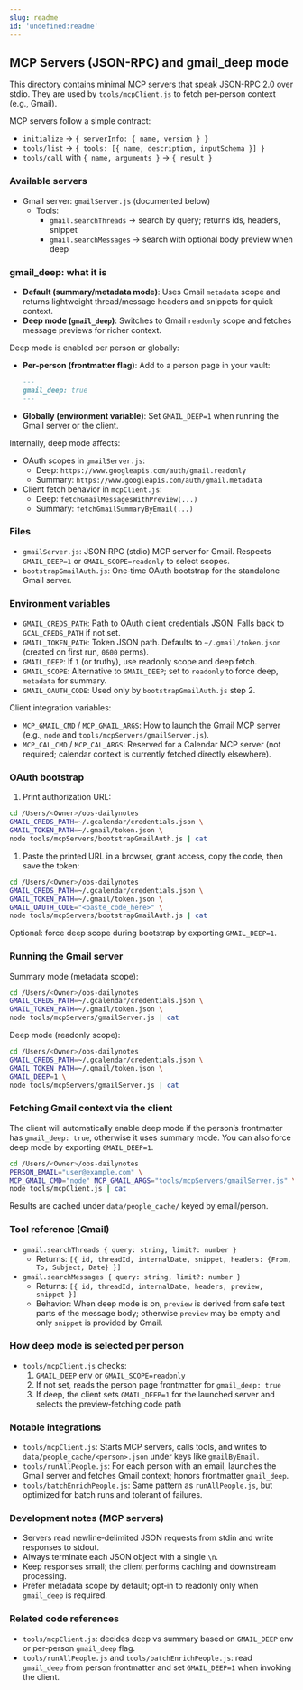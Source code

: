 ```yaml
---
slug: readme
id: 'undefined:readme'
---
```

## MCP Servers (JSON-RPC) and gmail_deep mode

This directory contains minimal MCP servers that speak JSON-RPC 2.0 over stdio. They are used by `tools/mcpClient.js` to fetch per‑person context (e.g., Gmail).

MCP servers follow a simple contract:

- `initialize` → `{ serverInfo: { name, version } }`
- `tools/list` → `{ tools: [{ name, description, inputSchema }] }`
- `tools/call` with `{ name, arguments }` → `{ result }`

### Available servers

- Gmail server: `gmailServer.js` (documented below)
  - Tools:
    - `gmail.searchThreads` → search by query; returns ids, headers, snippet
    - `gmail.searchMessages` → search with optional body preview when deep

### gmail_deep: what it is

- **Default (summary/metadata mode)**: Uses Gmail `metadata` scope and returns lightweight thread/message headers and snippets for quick context.
- **Deep mode (`gmail_deep`)**: Switches to Gmail `readonly` scope and fetches message previews for richer context.

Deep mode is enabled per person or globally:

- **Per-person (frontmatter flag)**: Add to a person page in your vault:

  ```markdown
  ---
  gmail_deep: true
  ---
  ```

- **Globally (environment variable)**: Set `GMAIL_DEEP=1` when running the Gmail server or the client.

Internally, deep mode affects:

- OAuth scopes in `gmailServer.js`:
  - Deep: `https://www.googleapis.com/auth/gmail.readonly`
  - Summary: `https://www.googleapis.com/auth/gmail.metadata`
- Client fetch behavior in `mcpClient.js`:
  - Deep: `fetchGmailMessagesWithPreview(...)`
  - Summary: `fetchGmailSummaryByEmail(...)`

### Files

- `gmailServer.js`: JSON‑RPC (stdio) MCP server for Gmail. Respects `GMAIL_DEEP=1` or `GMAIL_SCOPE=readonly` to select scopes.
- `bootstrapGmailAuth.js`: One‑time OAuth bootstrap for the standalone Gmail server.

### Environment variables

- `GMAIL_CREDS_PATH`: Path to OAuth client credentials JSON. Falls back to `GCAL_CREDS_PATH` if not set.
- `GMAIL_TOKEN_PATH`: Token JSON path. Defaults to `~/.gmail/token.json` (created on first run, `0600` perms).
- `GMAIL_DEEP`: If `1` (or truthy), use readonly scope and deep fetch.
- `GMAIL_SCOPE`: Alternative to `GMAIL_DEEP`; set to `readonly` to force deep, `metadata` for summary.
- `GMAIL_OAUTH_CODE`: Used only by `bootstrapGmailAuth.js` step 2.

Client integration variables:

- `MCP_GMAIL_CMD` / `MCP_GMAIL_ARGS`: How to launch the Gmail MCP server (e.g., `node` and `tools/mcpServers/gmailServer.js`).
- `MCP_CAL_CMD` / `MCP_CAL_ARGS`: Reserved for a Calendar MCP server (not required; calendar context is currently fetched directly elsewhere).

### OAuth bootstrap

1. Print authorization URL:

```bash
cd /Users/<Owner>/obs-dailynotes
GMAIL_CREDS_PATH=~/.gcalendar/credentials.json \
GMAIL_TOKEN_PATH=~/.gmail/token.json \
node tools/mcpServers/bootstrapGmailAuth.js | cat
```

1. Paste the printed URL in a browser, grant access, copy the code, then save the token:

```bash
cd /Users/<Owner>/obs-dailynotes
GMAIL_CREDS_PATH=~/.gcalendar/credentials.json \
GMAIL_TOKEN_PATH=~/.gmail/token.json \
GMAIL_OAUTH_CODE="<paste_code_here>" \
node tools/mcpServers/bootstrapGmailAuth.js | cat
```

Optional: force deep scope during bootstrap by exporting `GMAIL_DEEP=1`.

### Running the Gmail server

Summary mode (metadata scope):

```bash
cd /Users/<Owner>/obs-dailynotes
GMAIL_CREDS_PATH=~/.gcalendar/credentials.json \
GMAIL_TOKEN_PATH=~/.gmail/token.json \
node tools/mcpServers/gmailServer.js | cat
```

Deep mode (readonly scope):

```bash
cd /Users/<Owner>/obs-dailynotes
GMAIL_CREDS_PATH=~/.gcalendar/credentials.json \
GMAIL_TOKEN_PATH=~/.gmail/token.json \
GMAIL_DEEP=1 \
node tools/mcpServers/gmailServer.js | cat
```

### Fetching Gmail context via the client

The client will automatically enable deep mode if the person’s frontmatter has `gmail_deep: true`, otherwise it uses summary mode. You can also force deep mode by exporting `GMAIL_DEEP=1`.

```bash
cd /Users/<Owner>/obs-dailynotes
PERSON_EMAIL="user@example.com" \
MCP_GMAIL_CMD="node" MCP_GMAIL_ARGS="tools/mcpServers/gmailServer.js" \
node tools/mcpClient.js | cat
```

Results are cached under `data/people_cache/` keyed by email/person.

### Tool reference (Gmail)

- `gmail.searchThreads { query: string, limit?: number }`
  - Returns: `[{ id, threadId, internalDate, snippet, headers: {From, To, Subject, Date} }]`
- `gmail.searchMessages { query: string, limit?: number }`
  - Returns: `[{ id, threadId, internalDate, headers, preview, snippet }]`
  - Behavior: When deep mode is on, `preview` is derived from safe text parts of the message body; otherwise `preview` may be empty and only `snippet` is provided by Gmail.

### How deep mode is selected per person

- `tools/mcpClient.js` checks:
  1. `GMAIL_DEEP` env or `GMAIL_SCOPE=readonly`
  1. If not set, reads the person page frontmatter for `gmail_deep: true`
  1. If deep, the client sets `GMAIL_DEEP=1` for the launched server and selects the preview‑fetching code path

### Notable integrations

- `tools/mcpClient.js`: Starts MCP servers, calls tools, and writes to `data/people_cache/<person>.json` under keys like `gmailByEmail`.
- `tools/runAllPeople.js`: For each person with an email, launches the Gmail server and fetches Gmail context; honors frontmatter `gmail_deep`.
- `tools/batchEnrichPeople.js`: Same pattern as `runAllPeople.js`, but optimized for batch runs and tolerant of failures.

### Development notes (MCP servers)

- Servers read newline‑delimited JSON requests from stdin and write responses to stdout.
- Always terminate each JSON object with a single `\n`.
- Keep responses small; the client performs caching and downstream processing.
- Prefer metadata scope by default; opt‑in to readonly only when `gmail_deep` is required.

### Related code references

- `tools/mcpClient.js`: decides deep vs summary based on `GMAIL_DEEP` env or per‑person `gmail_deep` flag.
- `tools/runAllPeople.js` and `tools/batchEnrichPeople.js`: read `gmail_deep` from person frontmatter and set `GMAIL_DEEP=1` when invoking the client.


